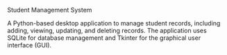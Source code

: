 Student Management System

A Python-based desktop application to manage student records, including adding, viewing, updating, and deleting records. 
The application uses SQLite for database management and Tkinter for the graphical user interface (GUI).


